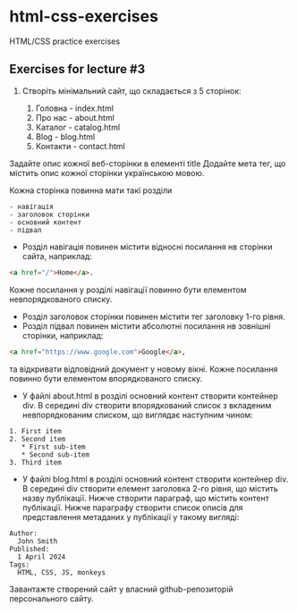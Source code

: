 # html-css-exercises

HTML/CSS practice exercises

## Exercises for lecture #3

1. Створіть мінімальний сайт, що складається з 5 сторінок:

	1. Головна - index.html
	2. Про нас - about.html
	3. Каталог - catalog.html
	4. Blog - blog.html
 	5. Контакти - contact.html 
  

Задайте опис кожної веб-сторінки в елементі title 
Додайте мета тег, що містить опис кожної сторінки українською мовою.

Кожна сторінка повинна мати такі розділи

	- навігація
	- заголовок сторінки
  	- основний контент
	- підвал

- Розділ навігація повинен містити відносні посилання нв сторінки сайта, наприклад: 

```html
<a href="/">Home</a>. 
```

Кожне посилання у розділі навігації повинно бути елементом невпорядкованого списку.

- Розділ заголовок сторінки повинен містити тег заголовку 1-го рівня.
- Розділ підвал повинен містити абсолютні посилання нв зовнішні сторінки, наприклад: 

```html
<a href="https://www.google.com">Google</a>, 
```

та відкривати відповідний документ у новому вікні. Кожне посилання повинно бути елементом впорядкованого списку.

- У файлі about.html в розділі основний контент створити контейнер div. В середині div створити впорядкований список з вкладеним невпорядкованим списком, що виглядає наступним чином:

``` 
1. First item
2. Second item
   * First sub-item
   * Second sub-item
3. Third item
```

- У файлі blog.html в розділі основний контент створити контейнер div. В середині div створити елемент заголовка 2-го рівня, що містить назву публікації. Нижче створити параграф, що містить контент публікації.
Нижче параграфу створити список описів для представлення метаданих у публікації у такому вигляді:

```
Author: 
  John Smith
Published: 
  1 April 2024
Tags: 
  HTML, CSS, JS, monkeys 
```

Завантажте створений сайт у власний github-репозиторій персонального сайту. 
